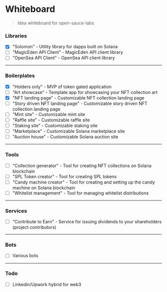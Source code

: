 
# Whiteboard

> Idea whiteboard for open-sauce-labs


### Libraries
- [x] "Solomon" - Utility library for dapps built on Solana
- [ ] "MagicEden API Client" - MagicEden API client library
- [ ] "OpenSea API Client" - OpenSea API client library

---
### Boilerplates
- [x] "Holders only" - MVP of token gated application
- [ ] "Art showcase" - Template app for showcasing your NFT collection art
- [x] "NFT landing page" - Customizable NFT collection landing page
- [ ] "Story driven NFT landing page" - Customizable story driven NFT collection landing page
- [ ] "Mint site" - Customizable mint site
- [ ] "Raffle site" - Customizable raffle site
- [ ] "Staking site" - Customizable staking site
- [ ] "Marketplace" - Customizable Solana marketplace site
- [ ] "Auction house" - Customizable Solana auction site

---
### Tools
- [ ] "Collection generator" - Tool for creating NFT collections on Solana blockchain
- [ ] "SPL Token creator" - Tool for creating SPL tokens
- [ ] "Candy machine creator" - Tool for creating and setting up the candy machine on Solana blockchain
- [ ] "Whitelist management" - Tool for managing whitelist distributions

---
### Services
- [ ] "Contribute to Earn" - Service for issuing dividends to your shareholders (project contributors) 

---
### Bots
- [ ] Various bots

---
### Todo
- [ ] Linkedin/Upwork hybrid for web3

